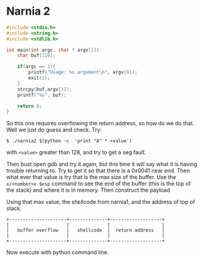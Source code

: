 # Narnia 2

```C
#include <stdio.h>
#include <string.h>
#include <stdlib.h>

int main(int argc, char * argv[]){
    char buf[128];

    if(argc == 1){
        printf("Usage: %s argument\n", argv[0]);
        exit(1);
    }
    strcpy(buf,argv[1]);
    printf("%s", buf);

    return 0;
}
```

So this one requires overflowing the return address, so how do we do that. Well we just do guess and check. Try:

`$ ./narnia2 $(python -c  'print "A" * <value')`

with `<value>` greater than 128, and try to get a seg fault.


Then bust open gdb and try it again, but this time it will say what it is having trouble returning to. Try to get it so that there is a 0x0041 near end. Then what ever  that value is try that is the max size of the buffer. Use the `x/<number>x $esp` command to see the end of the  buffer (this is the top of the stack) and where it is in memory. Then construct the payload

Using that max value, the shellcode from narnia1, and the address of top of stack.
```
+---------------------+--------------+-------------------+
|                     |              |                   |
|   buffer overflow   |   shellcode  |  return address   |
|                     |              |                   |
+---------------------+--------------+-------------------+
```

Now execute with  python command line.
